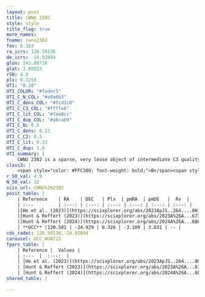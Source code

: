 ```yaml
---
layout: post
title: CWNU 2302
style: style
title_flag: true
more_names: 
fname: cwnu2302
fov: 0.163
ra_icrs: 120.50136
de_icrs: -24.92894
glon: 243.00716
glat: 3.00823
r50: 4.9
plx: 0.3258
UTI: "0.28"
UTI_COLOR: "#fedec5"
UTI_C_N_COL: "#e0a6b3"
UTI_C_dens_COL: "#fcd2c0"
UTI_C_C3_COL: "#ffffe8"
UTI_C_lit_COL: "#fee8cc"
UTI_C_dup_COL: "#a6cab9"
UTI_C_N: 0.0
UTI_C_dens: 0.23
UTI_C_C3: 0.5
UTI_C_lit: 0.33
UTI_C_dup: 1.0
UTI_summary: |
    CWNU 2302 is a sparse, very loose object of intermediate C3 quality. It was recently reported in the literature.<br><br><span style="color: #99180f; font-weight: bold;">Warning: </span>contains less than 25 stars with <i>P>0.5</i> estimated.
class3: |
    <span style="color: #FFC300; font-weight: bold;">B</span><span style="color: #FFC300; font-weight: bold;">B</span>
r_50_val: 4.9
N_50_val: 22
scix_url: CWNU%202302
posit_table: |
    | Reference    | RA    | DEC   | Plx  | pmRA  | pmDE   |  Rv  |
    | :---         | :---: | :---: | :---: | :---: | :---: | :---: |
    |[He et al. (2023)](https://scixplorer.org/abs/2023ApJS..264....8H) | 120.516 | -24.94 | 0.326 | -3.107 | 3.021 | -- |
    |[Hunt & Reffert (2023)](https://scixplorer.org/abs/2023A%26A...673A.114H) | 120.512 | -24.946 | 0.326 | -3.094 | 2.973 | -- |
    |[Hunt & Reffert (2024)](https://scixplorer.org/abs/2024A%26A...686A..42H) | 120.512 | -24.946 | 0.326 | -3.094 | 2.973 | -- |
    | **UCC** |120.501 | -24.929 | 0.326 | -3.109 | 3.031 | -- | 
cds_radec: 120.50136,-24.92894
carousel: UCC_HUNT23
fpars_table: |
    | Reference |  Values |
    | :---  |  :---:  |
    | [He et al. (2023)](https://scixplorer.org/abs/2023ApJS..264....8H) | `A0=0.4, m-M=12.2, logAge=8.65` |
    | [Hunt & Reffert (2023)](https://scixplorer.org/abs/2023A%26A...673A.114H) | `AV50=0.217, diffAV50=0.615, MOD50=12.227, logAge50=8.248` |
    | [Hunt & Reffert (2024)](https://scixplorer.org/abs/2024A%26A...686A..42H) | `MassJ=154.133` |
shared_table: |
    
---
```

